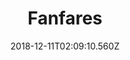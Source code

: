 ---
title: Fanfares
artist: GoGo Penguin
date: 2018-12-11T02:09:10.560Z
cover: /upload/tumblr_op6u03jnrd1vfaqyoo1_1280.jpg
styles:
  - Jazz
  - Electronica
links:
  spotify: https://play.spotify.com/album/779P1LBXo4NylXQ0sHSKqT
  youtube: https://music.youtube.com/watch?v=1oE9CtmSGSE
  applemusic: https://itunes.apple.com/us/album/fanfares/572204164?uo=4
  soundcloud: ""
  bandcamp: ""
  googleplay: https://play.google.com/music/m/Bqgh3itxe2pi3sy5dk6dc4cfu4u?signup_if_needed=1
  deezer: https://www.deezer.com/album/6022301
---